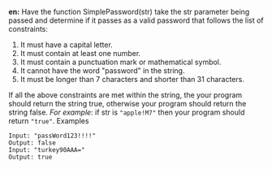 **en:**
Have the function SimplePassword(str) take the str parameter being passed and determine if it passes as a valid password that follows the list of constraints:
1. It must have a capital letter.
2. It must contain at least one number.
3. It must contain a punctuation mark or mathematical symbol.
4. It cannot have the word "password" in the string.
5. It must be longer than 7 characters and shorter than 31 characters.

If all the above constraints are met within the string, the your program should return the string true, otherwise your program should return the string false. _For example_: if str is `"apple!M7"` then your program should return `"true"`.
Examples
```
Input: "passWord123!!!!"
Output: false
Input: "turkey90AAA="
Output: true
```